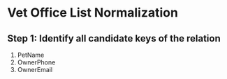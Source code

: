 # Vet Office List Normalization
## Step 1: Identify all candidate keys of the relation
1. PetName
2. OwnerPhone
3. OwnerEmail
